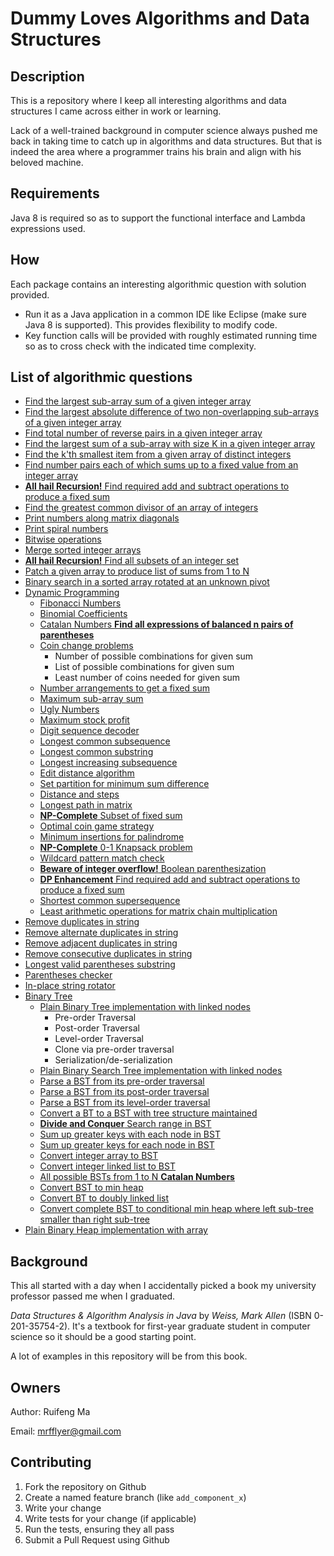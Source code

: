 # Dummy Loves Algorithms and Data Structures

## Description

This is a repository where I keep all interesting algorithms and data structures I came across either in work or learning. 

Lack of a well-trained background in computer science always pushed me back in taking time to catch up in algorithms and data structures. But that is indeed
the area where a programmer trains his brain and align with his beloved machine. 

## Requirements

Java 8 is required so as to support the functional interface and Lambda expressions used. 

## How

Each package contains an interesting algorithmic question with solution provided. 

* Run it as a Java application in a common IDE like Eclipse (make sure Java 8 is supported). This provides flexibility to modify code. 
* Key function calls will be provided with roughly estimated running time so as to cross check with the indicated time complexity.

## List of algorithmic questions
* [Find the largest sub-array sum of a given integer array](./src/integerArray/maxSubsequenceSum/MaxSubseqSum.java)
* [Find the largest absolute difference of two non-overlapping sub-arrays of a given integer array](./src/integerArray/maxSubsequenceDiff/MaxSubseqDiff.java)
* [Find total number of reverse pairs in a given integer array](./src/integerArray/numOfReversePairs/NumOfReversePairs.java)
* [Find the largest sum of a sub-array with size K in a given integer array](./src/integerArray/maxSubarraySumOfSizeK/MaxSubArraySumOfSizeK.java)
* [Find the k'th smallest item from a given array of distinct integers](./src/integerArray/kthSmallestElementInArray/kthSmallestElementInArray.java)
* [Find number pairs each of which sums up to a fixed value from an integer array](./src/integerArray/NumberPairOfFixedSum.java)
* [**All hail Recursion!** Find required add and subtract operations to produce a fixed sum](./src/integerArray/MathOpsForFixedSum.java)
* [Find the greatest common divisor of an array of integers](./src/integerArray/GCDOfIntegerArray.java)
* [Print numbers along matrix diagonals](./src/integerArray/DiagonalNumberMatrix.java)
* [Print spiral numbers](./src/integerArray/SpiralNumber.java)
* [Bitwise operations](./src/integerArray/BitOperators.java)
* [Merge sorted integer arrays](./src/integerArray/SortedArrayMerger.java)
* [**All hail Recursion!** Find all subsets of an integer set](./src/integerArray/SubsetSeeker.java)
* [Patch a given array to produce list of sums from 1 to N](./src/integerArray/IntegerArrayPatcher.java)
* [Binary search in a sorted array rotated at an unknown pivot](./src/integerArray/BinarySearchInRotatedSortedArray.java)
* [Dynamic Programming](./src/dynamicProgramming)
  * [Fibonacci Numbers](./src/dynamicProgramming/FibNumbers.java)
  * [Binomial Coefficients](./src/dynamicProgramming/BinomialCoefficients.java)
  * [Catalan Numbers **Find all expressions of balanced n pairs of parentheses**](./src/dynamicProgramming/CatalanNumbers.java)
  * [Coin change problems](./src/dynamicProgramming/CoinKeeper.java)
    * Number of possible combinations for given sum
    * List of possible combinations for given sum
    * Least number of coins needed for given sum
  * [Number arrangements to get a fixed sum](./src/dynamicProgramming/NumberOrganizer.java)
  * [Maximum sub-array sum](./src/integerArray/maxSubsequenceSum/MaxSubseqSum.java)
  * [Ugly Numbers](./src/dynamicProgramming/UglyNumbers.java)
  * [Maximum stock profit](./src/dynamicProgramming/StockProfit.java)
  * [Digit sequence decoder](./src/dynamicProgramming/DigitSequenceDecoder.java)
  * [Longest common subsequence](./src/dynamicProgramming/LongestCommonSebsequence.java)
  * [Longest common substring](./src/dynamicProgramming/LongestCommonSubstring.java)
  * [Longest increasing subsequence](./src/dynamicProgramming/LongestIncreasingSubsequence.java)
  * [Edit distance algorithm](./src/dynamicProgramming/MinStringEdits.java)
  * [Set partition for minimum sum difference](./src/dynamicProgramming/MinimumSetPartition.java)
  * [Distance and steps](./src/dynamicProgramming/DistanceTraveller.java)
  * [Longest path in matrix](./src/dynamicProgramming/LongestPathInMatrix.java)
  * [**NP-Complete** Subset of fixed sum](./src/dynamicProgramming/SubsetOfFixedSum.java)
  * [Optimal coin game strategy](./src/dynamicProgramming/CoinGameStrategy.java)
  * [Minimum insertions for palindrome](./src/dynamicProgramming/MinimumPalindromeInsertion.java)
  * [**NP-Complete** 0-1 Knapsack problem](./src/dynamicProgramming/KnapsackPacker.java)
  * [Wildcard pattern match check](./src/dynamicProgramming/WildcardMatching.java)
  * [**Beware of integer overflow!** Boolean parenthesization](./src/dynamicProgramming/BooleanParenthesization.java)
  * [**DP Enhancement** Find required add and subtract operations to produce a fixed sum](./src/integerArray/MathOpsForFixedSum.java)
  * [Shortest common supersequence](./src/dynamicProgramming/ShortestCommonSupersequence.java)
  * [Least arithmetic operations for matrix chain multiplication](./src/dynamicProgramming/MatrixChainMultiplication.java)
* [Remove duplicates in string](./src/string/removeDuplicates/DuplicatesRemover.java)
* [Remove alternate duplicates in string](./src/string/removeDuplicates/AlternateDuplicatesRemover.java)
* [Remove adjacent duplicates in string](./src/string/removeDuplicates/AdjacentDuplicatesRemover.java)
* [Remove consecutive duplicates in string](./src/string/removeDuplicates/ConsecutiveDuplicatesRemover.java)
* [Longest valid parentheses substring](./src/string/LongestValidParentheses.java)
* [Parentheses checker](./src/string/ParenthesisChecker.java)
* [In-place string rotator](./src/string/StringRotator.java)
* [Binary Tree](./src/binaryTree)
  * [Plain Binary Tree implementation with linked nodes](./src/binaryTree/entities/BinaryTree.java)
    * Pre-order Traversal
    * Post-order Traversal
    * Level-order Traversal
    * Clone via pre-order traversal
    * Serialization/de-serialization
  * [Plain Binary Search Tree implementation with linked nodes](./src/binaryTree/entities/BinarySearchTree.java)
  * [Parse a BST from its pre-order traversal](./src/binaryTree/BSTParserFromPreorderTraversal.java)
  * [Parse a BST from its post-order traversal](./src/binaryTree/BSTParserFromPostorderTraversal.java)
  * [Parse a BST from its level-order traversal](./src/binaryTree/BSTParserFromLevelOrderTraversal.java)
  * [Convert a BT to a BST with tree structure maintained](./src/binaryTree/BTtoBSTConverter.java)
  * [**Divide and Conquer** Search range in BST](./src/binaryTree/SearchRangeInBST.java)
  * [Sum up greater keys with each node in BST](./src/binaryTree/SumWithGreaterKeysInBST.java)
  * [Sum up greater keys for each node in BST](./src/binaryTree/BSTtoGreaterSumTreeConverter.java)
  * [Convert integer array to BST](./src/binaryTree/ArrayToBSTConverter.java)
  * [Convert integer linked list to BST](./src/binaryTree/LinkedListToBSTConverter.java)
  * [All possible BSTs from 1 to N **Catalan Numbers**](./src/binaryTree/AllPossibleBSTsFromOneToN.java)
  * [Convert BST to min heap](./src/binaryTree/BSTtoMinHeapConverter.java)
  * [Convert BT to doubly linked list](./src/binaryTree/BTtoDoublyLinkedListConverter.java)
  * [Convert complete BST to conditional min heap where left sub-tree smaller than right sub-tree](./src/binaryTree/BSTtoConditionalMinHeapConverter.java)
* [Plain Binary Heap implementation with array](./src/binaryHeap/MinHeap.java)

## Background

This all started with a day when I accidentally picked a book my university professor passed me when I graduated. 

*Data Structures & Algorithm Analysis in Java* by *Weiss, Mark Allen* (ISBN 0-201-35754-2). It's a textbook for first-year graduate student in computer 
science so it should be a good starting point.

A lot of examples in this repository will be from this book.  

## Owners
Author: Ruifeng Ma

Email: mrfflyer@gmail.com

## Contributing

1. Fork the repository on Github
2. Create a named feature branch (like `add_component_x`)
3. Write your change
4. Write tests for your change (if applicable)
5. Run the tests, ensuring they all pass
6. Submit a Pull Request using Github



